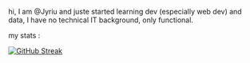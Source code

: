 hi, I am @Jyriu and juste started learning dev (especially web dev) and data, I have no technical IT background, only functional.

my stats :

[![GitHub Streak](https://streak-stats.demolab.com?user=Jyriu&theme=dark&hide_border=true&mode=weekly)](https://git.io/streak-stats)
